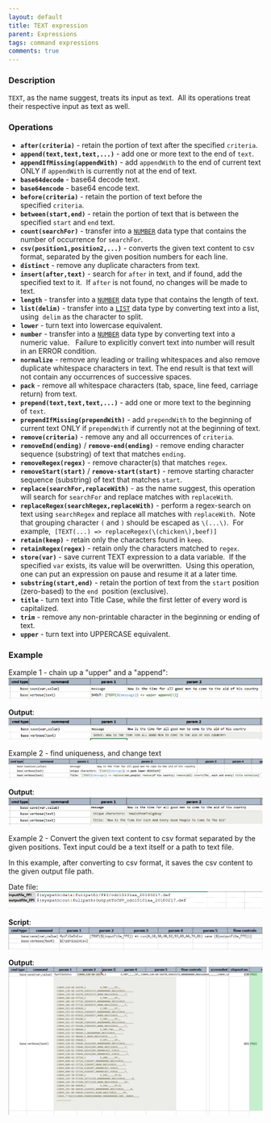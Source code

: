 ```yaml
---
layout: default
title: TEXT expression
parent: Expressions
tags: command expressions
comments: true
---
```



### Description
`TEXT`, as the name suggest, treats its input as text.  All its operations treat their respective input as text as well.


### Operations
- **`after(criteria)`** - retain the portion of text after the specified `criteria`.
- **`append(text,text,text,...)`** - add one or more text to the end of `text`.
- **`appendIfMissing(appendWith)`** - add `appendWith` to the end of current text ONLY if `appendWith` is currently 
  not at the end of text.
- **`base64decode`** - base64 decode text.
- **`base64encode`** - base64 encode text.
- **`before(criteria)`** - retain the portion of text before the specified `criteria`.
- **`between(start,end)`** - retain the portion of text that is between the specified `start` and `end` text.
- **`count(searchFor)`** - transfer into a [`NUMBER`](NUMBERexpression) data type that contains the number of 
  occurrence for `searchFor`.
- **`csv(position1,position2,...)`** - converts the given text content to csv format, separated by the given position 
  numbers for each line.
- **`distinct`** - remove any duplicate characters from text.
- **`insert(after,text)`** - search for `after` in text, and if found, add the specified text to it.  If `after` is 
  not found, no changes will be made to text.
- **`length`** - transfer into a [`NUMBER`](NUMBERexpression) data type that contains the length of text.
- **`list(delim)`** - transfer into a [`LIST`](LISTexpression) data type by converting text into a list, using 
  `delim` as the character to split.
- **`lower`** - turn text into lowercase equivalent.
- **`number`** - transfer into a [`NUMBER`](NUMBERexpression) data type by converting text into a numeric value.  
  Failure to explicitly convert text into number will result in an ERROR condition.
- **`normalize`** - remove any leading or trailing whitespaces and also remove duplicate whitespace characters in 
  text. The end result is that text will not contain any occurrences of successive spaces.
- **`pack`** - remove all whitespace characters (tab, space, line feed, carriage return) from text.
- **`prepend(text,text,text,...)`** - add one or more text to the beginning of `text`.
- **`prependIfMissing(prependWith)`** - add `prependWith` to the beginning of current text ONLY if `prependWith` if 
  currently not at the beginning of text.
- **`remove(criteria)`** - remove any and all occurrences of `criteria`.
- **`removeEnd(ending)`** / **`remove-end(ending)`** - remove ending character sequence (substring) of text that 
  matches `ending`.
- **`removeRegex(regex)`** - remove character(s) that matches `regex`.
- **`removeStart(start)`** / **`remove-start(start)`** - remove starting character sequence (substring) of text that 
  matches `start`.
- **`replace(searchFor,replaceWith)`** - as the name suggest, this operation will search for `searchFor` and replace 
  matches with `replaceWith`.
- **`replaceRegex(searchRegex,replaceWith)`** - perform a regex-search on text using `searchRegex` and replace all 
  matches with `replaceWith`.  Note that grouping character `(` and `)` should be escaped as `\(...\)`.  For example, 
  `[TEXT(...) => replaceRegex(\(chicken\),beef)]`
- **`retain(keep)`** - retain only the characters found in `keep`.
- **`retainRegex(regex)`** - retain only the characters matched to `regex`.
- **`store(var)`** - save current TEXT expression to a data variable.  If the specified `var` exists, its value will 
  be overwritten.  Using this operation, one can put an expression on pause and resume it at a later time.
- **`substring(start,end)`** - retain the portion of text from the `start` position (zero-based) to the `end` 
  position (exclusive).
- **`title`** - turn text into Title Case, while the first letter of every word is capitalized.
- **`trim`** - remove any non-printable character in the beginning or ending of text.
- **`upper`** - turn text into UPPERCASE equivalent.


### Example
Example 1 - chain up a "upper" and a "append":<br/>
![](image/TEXTexpression_01.png)

**Output**:<br/>
![](image/TEXTexpression_02.png)

Example 2 - find uniqueness, and change text<br/>
![](image/TEXTexpression_03.png)

**Output**:<br/>
![](image/TEXTexpression_04.png)

Example 2 - Convert the given text content to csv format separated by the given positions. Text input could be a 
text itself or a path to text file.

In this example, after converting to csv format, it saves the csv content to the given output file path.

Date file:<br/>
![](image/TEXTexpression_05.png)

**Script**:<br/>
![](image/TEXTexpression_06.png)

**Output**:<br/>
![](image/TEXTexpression_07.png)
